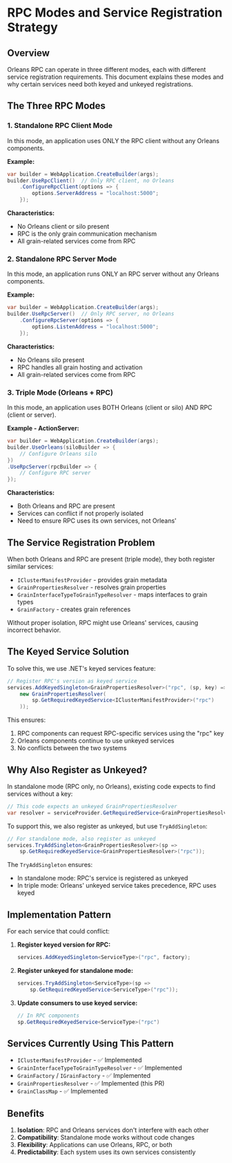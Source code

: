 # RPC Modes and Service Registration Strategy

## Overview

Orleans RPC can operate in three different modes, each with different service registration requirements. This document explains these modes and why certain services need both keyed and unkeyed registrations.

## The Three RPC Modes

### 1. Standalone RPC Client Mode
In this mode, an application uses ONLY the RPC client without any Orleans components.

**Example:**
```csharp
var builder = WebApplication.CreateBuilder(args);
builder.UseRpcClient()  // Only RPC client, no Orleans
    .ConfigureRpcClient(options => {
        options.ServerAddress = "localhost:5000";
    });
```

**Characteristics:**
- No Orleans client or silo present
- RPC is the only grain communication mechanism
- All grain-related services come from RPC

### 2. Standalone RPC Server Mode
In this mode, an application runs ONLY an RPC server without any Orleans components.

**Example:**
```csharp
var builder = WebApplication.CreateBuilder(args);
builder.UseRpcServer()  // Only RPC server, no Orleans
    .ConfigureRpcServer(options => {
        options.ListenAddress = "localhost:5000";
    });
```

**Characteristics:**
- No Orleans silo present
- RPC handles all grain hosting and activation
- All grain-related services come from RPC

### 3. Triple Mode (Orleans + RPC)
In this mode, an application uses BOTH Orleans (client or silo) AND RPC (client or server).

**Example - ActionServer:**
```csharp
var builder = WebApplication.CreateBuilder(args);
builder.UseOrleans(siloBuilder => {
    // Configure Orleans silo
})
.UseRpcServer(rpcBuilder => {
    // Configure RPC server
});
```

**Characteristics:**
- Both Orleans and RPC are present
- Services can conflict if not properly isolated
- Need to ensure RPC uses its own services, not Orleans'

## The Service Registration Problem

When both Orleans and RPC are present (triple mode), they both register similar services:
- `IClusterManifestProvider` - provides grain metadata
- `GrainPropertiesResolver` - resolves grain properties
- `GrainInterfaceTypeToGrainTypeResolver` - maps interfaces to grain types
- `GrainFactory` - creates grain references

Without proper isolation, RPC might use Orleans' services, causing incorrect behavior.

## The Keyed Service Solution

To solve this, we use .NET's keyed services feature:

```csharp
// Register RPC's version as keyed service
services.AddKeyedSingleton<GrainPropertiesResolver>("rpc", (sp, key) => 
    new GrainPropertiesResolver(
        sp.GetRequiredKeyedService<IClusterManifestProvider>("rpc")
    ));
```

This ensures:
1. RPC components can request RPC-specific services using the "rpc" key
2. Orleans components continue to use unkeyed services
3. No conflicts between the two systems

## Why Also Register as Unkeyed?

In standalone mode (RPC only, no Orleans), existing code expects to find services without a key:

```csharp
// This code expects an unkeyed GrainPropertiesResolver
var resolver = serviceProvider.GetRequiredService<GrainPropertiesResolver>();
```

To support this, we also register as unkeyed, but use `TryAddSingleton`:

```csharp
// For standalone mode, also register as unkeyed
services.TryAddSingleton<GrainPropertiesResolver>(sp => 
    sp.GetRequiredKeyedService<GrainPropertiesResolver>("rpc"));
```

The `TryAddSingleton` ensures:
- In standalone mode: RPC's service is registered as unkeyed
- In triple mode: Orleans' unkeyed service takes precedence, RPC uses keyed

## Implementation Pattern

For each service that could conflict:

1. **Register keyed version for RPC:**
   ```csharp
   services.AddKeyedSingleton<ServiceType>("rpc", factory);
   ```

2. **Register unkeyed for standalone mode:**
   ```csharp
   services.TryAddSingleton<ServiceType>(sp => 
       sp.GetRequiredKeyedService<ServiceType>("rpc"));
   ```

3. **Update consumers to use keyed service:**
   ```csharp
   // In RPC components
   sp.GetRequiredKeyedService<ServiceType>("rpc")
   ```

## Services Currently Using This Pattern

- `IClusterManifestProvider` - ✅ Implemented
- `GrainInterfaceTypeToGrainTypeResolver` - ✅ Implemented
- `GrainFactory` / `IGrainFactory` - ✅ Implemented
- `GrainPropertiesResolver` - ✅ Implemented (this PR)
- `GrainClassMap` - ✅ Implemented

## Benefits

1. **Isolation**: RPC and Orleans services don't interfere with each other
2. **Compatibility**: Standalone mode works without code changes
3. **Flexibility**: Applications can use Orleans, RPC, or both
4. **Predictability**: Each system uses its own services consistently